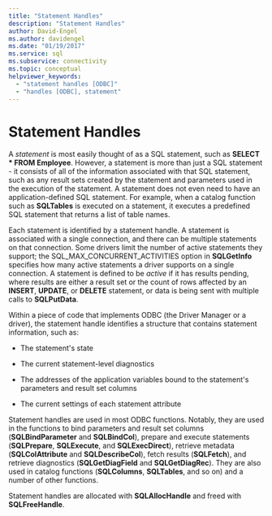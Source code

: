 ```yaml
---
title: "Statement Handles"
description: "Statement Handles"
author: David-Engel
ms.author: davidengel
ms.date: "01/19/2017"
ms.service: sql
ms.subservice: connectivity
ms.topic: conceptual
helpviewer_keywords:
  - "statement handles [ODBC]"
  - "handles [ODBC], statement"
---
```

# Statement Handles
A *statement* is most easily thought of as a SQL statement, such as **SELECT \* FROM Employee**. However, a statement is more than just a SQL statement - it consists of all of the information associated with that SQL statement, such as any result sets created by the statement and parameters used in the execution of the statement. A statement does not even need to have an application-defined SQL statement. For example, when a catalog function such as **SQLTables** is executed on a statement, it executes a predefined SQL statement that returns a list of table names.  
  
 Each statement is identified by a statement handle. A statement is associated with a single connection, and there can be multiple statements on that connection. Some drivers limit the number of active statements they support; the SQL_MAX_CONCURRENT_ACTIVITIES option in **SQLGetInfo** specifies how many active statements a driver supports on a single connection. A statement is defined to be *active* if it has results pending, where results are either a result set or the count of rows affected by an **INSERT**, **UPDATE**, or **DELETE** statement, or data is being sent with multiple calls to **SQLPutData**.  
  
 Within a piece of code that implements ODBC (the Driver Manager or a driver), the statement handle identifies a structure that contains statement information, such as:  
  
-   The statement's state  
  
-   The current statement-level diagnostics  
  
-   The addresses of the application variables bound to the statement's parameters and result set columns  
  
-   The current settings of each statement attribute  
  
 Statement handles are used in most ODBC functions. Notably, they are used in the functions to bind parameters and result set columns (**SQLBindParameter** and **SQLBindCol**), prepare and execute statements (**SQLPrepare**, **SQLExecute**, and **SQLExecDirect**), retrieve metadata (**SQLColAttribute** and **SQLDescribeCol**), fetch results (**SQLFetch**), and retrieve diagnostics (**SQLGetDiagField** and **SQLGetDiagRec**). They are also used in catalog functions (**SQLColumns**, **SQLTables**, and so on) and a number of other functions.  
  
 Statement handles are allocated with **SQLAllocHandle** and freed with **SQLFreeHandle**.
